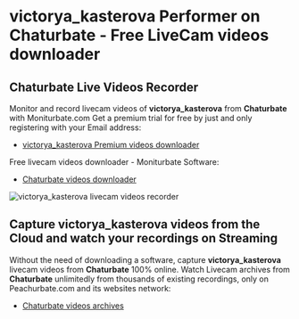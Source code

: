 # victorya_kasterova Performer on Chaturbate - Free LiveCam videos downloader

## Chaturbate Live Videos Recorder

Monitor and record livecam videos of **victorya_kasterova** from **Chaturbate** with Moniturbate.com
Get a premium trial for free by just and only registering with your Email address:
* [victorya_kasterova Premium videos downloader](https://moniturbate.com/request-demo-licence-key.html)

Free livecam videos downloader - Moniturbate Software:
* [Chaturbate videos downloader](https://moniturbate.com/moniturbate-download-software.html)

![victorya_kasterova livecam videos recorder](https://peachurnet.com/templates/moniturbate-software.png)


## Capture victorya_kasterova videos from the Cloud and watch your recordings on Streaming

Without the need of downloading a software, capture **victorya_kasterova** livecam videos from **Chaturbate** 100% online.
Watch Livecam archives from **Chaturbate** unlimitedly from thousands of existing recordings, only on Peachurbate.com and its websites network:
* [Chaturbate videos archives](https://peachurnet.com/)